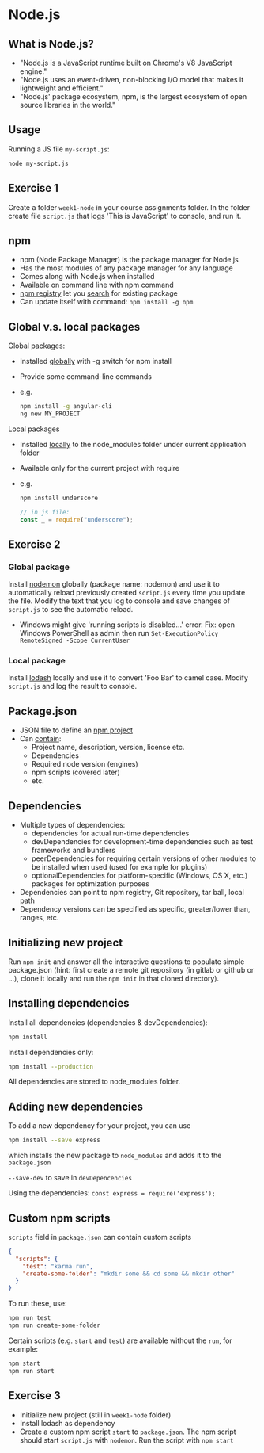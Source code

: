 # Node.js

## What is Node.js?

- "Node.js is a JavaScript runtime built on Chrome's V8 JavaScript engine."
- "Node.js uses an event-driven, non-blocking I/O model that makes it lightweight and efficient."
- "Node.js' package ecosystem, npm, is the largest ecosystem of open source libraries in the world."

## Usage

Running a JS file `my-script.js`:

```bash
node my-script.js
```

## Exercise 1

Create a folder `week1-node` in your course assignments folder. In the folder create file `script.js` that logs 'This is JavaScript' to console, and run it.

## npm

- npm (Node Package Manager) is the package manager for Node.js
- Has the most modules of any package manager for any language
- Comes along with Node.js when installed
- Available on command line with npm command
- [npm registry](https://www.npmjs.com/) let you [search](https://docs.npmjs.com/searching-for-and-choosing-packages-to-download) for existing package
- Can update itself with command: `npm install -g npm`

## Global v.s. local packages

Global packages:

- Installed [globally](https://docs.npmjs.com/downloading-and-installing-packages-globally) with -g switch for npm install
- Provide some command-line commands
- e.g.

    ```bash
    npm install -g angular-cli
    ng new MY_PROJECT
    ```

Local packages

- Installed [locally](https://docs.npmjs.com/downloading-and-installing-packages-locally) to the node_modules folder under current application folder
- Available only for the current project with require
- e.g.

    ```bash
    npm install underscore
    ```

    ```javascript
    // in js file:
    const _ = require("underscore");
    ```

## Exercise 2

### Global package

Install [nodemon](https://nodemon.io/) globally (package name: nodemon) and use it to automatically reload previously created `script.js` every time you update the file. Modify the text that you log to console and save changes of `script.js` to see the automatic reload.

- Windows might give 'running scripts is disabled...' error. Fix: open Windows PowerShell as admin then run `Set-ExecutionPolicy RemoteSigned -Scope CurrentUser`

### Local package

Install [lodash](https://lodash.com/) locally and use it to convert 'Foo Bar' to camel case. Modify `script.js` and log the result to console.

## Package.json

- JSON file to define an [npm project](https://docs.npmjs.com/creating-a-package-json-file)
- Can [contain](https://docs.npmjs.com/files/package.json):
  - Project name, description, version, license etc.
  - Dependencies
  - Required node version (engines)
  - npm scripts (covered later)
  - etc.

## Dependencies

- Multiple types of dependencies:
  - dependencies for actual run-time dependencies
  - devDependencies for development-time dependencies such as test frameworks and bundlers
  - peerDependencies for requiring certain versions of other modules to be installed when used (used for example for plugins)
  - optionalDependencies for platform-specific (Windows, OS X, etc.) packages for optimization purposes
- Dependencies can point to npm registry, Git repository, tar ball, local path
- Dependency versions can be specified as specific, greater/lower than, ranges, etc.

## Initializing new project

Run `npm init` and answer all the interactive questions to populate simple package.json (hint: first create a remote git repository (in gitlab or github or ...), clone it locally and run the `npm init` in that cloned directory).

## Installing dependencies

Install all dependencies (dependencies & devDependencies):

```bash
npm install
```

Install dependencies only:

```bash
npm install --production
```

All dependencies are stored to node_modules folder.

## Adding new dependencies

To add a new dependency for your project, you can use

```bash
npm install --save express
```

which installs the new package to `node_modules` and adds it to the `package.json`

`--save-dev` to save in `devDepencencies`

Using the dependencies: `const express = require('express');`

## Custom npm scripts

`scripts` field in `package.json` can contain custom scripts

```json
{
  "scripts": {
    "test": "karma run",
    "create-some-folder": "mkdir some && cd some && mkdir other"
  }
}
```

To run these, use:

```bash
npm run test
npm run create-some-folder
```

Certain scripts (e.g. `start` and `test`) are available without the `run`, for example:

```bash
npm start
npm run start
```

## Exercise 3

- Initialize new project (still in `week1-node` folder)
- Install lodash as dependency
- Create a custom npm script `start` to `package.json`. The npm script should start `script.js` with `nodemon`. Run the script with `npm start`
